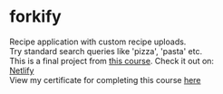 # forkify
Recipe application with custom recipe uploads. <br>
Try standard search queries like 'pizza', 'pasta' etc. <br>
This is a final project from [this course](https://www.udemy.com/course/the-complete-javascript-course/). Check it out on: <br>
[Netlify](https://forkify-andreyd.netlify.app) <br>
View my certificate for completing this course [here](https://www.udemy.com/certificate/UC-f398cadd-3fdd-46da-8a10-a7e42ab046ed/)
